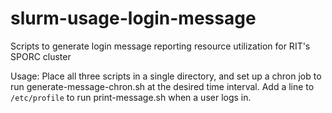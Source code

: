 # slurm-usage-login-message

Scripts to generate login message reporting resource utilization for RIT's SPORC cluster

Usage: Place all three scripts in a single directory, and set up a chron job to run generate-message-chron.sh at the desired time interval. Add a line to `/etc/profile` to run print-message.sh when a user logs in.